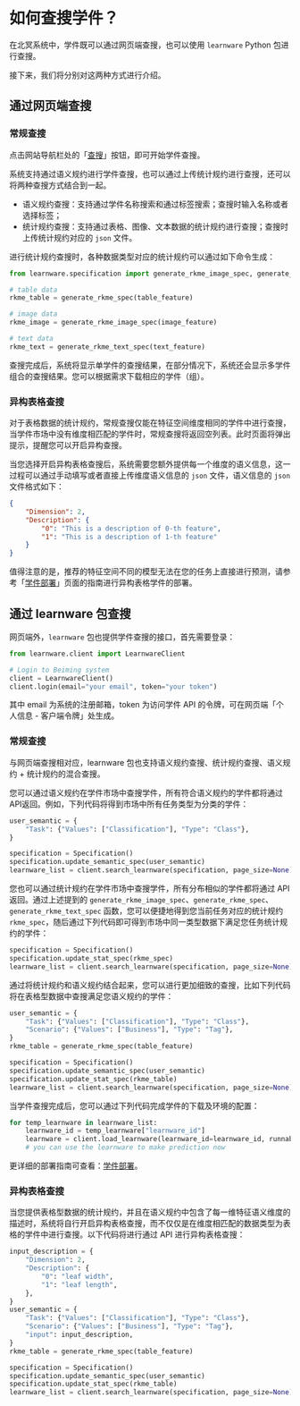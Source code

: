 # 如何查搜学件？

在北冥系统中，学件既可以通过网页端查搜，也可以使用 `learnware` Python 包进行查搜。

接下来，我们将分别对这两种方式进行介绍。


## 通过网页端查搜

### 常规查搜

点击网站导航栏处的「[查搜](https://www.lamda.nju.edu.cn/learnware/#/search)」按钮，即可开始学件查搜。

系统支持通过语义规约进行学件查搜，也可以通过上传统计规约进行查搜，还可以将两种查搜方式结合到一起。

- 语义规约查搜：支持通过学件名称搜索和通过标签搜索；查搜时输入名称或者选择标签；
- 统计规约查搜：支持通过表格、图像、文本数据的统计规约进行查搜；查搜时上传统计规约对应的 `json` 文件。

进行统计规约查搜时，各种数据类型对应的统计规约可以通过如下命令生成：

```python
from learnware.specification import generate_rkme_image_spec, generate_rkme_spec, generate_rkme_text_spec

# table data
rkme_table = generate_rkme_spec(table_feature)

# image data
rkme_image = generate_rkme_image_spec(image_feature)

# text data
rkme_text = generate_rkme_text_spec(text_feature)
```

查搜完成后，系统将显示单学件的查搜结果，在部分情况下，系统还会显示多学件组合的查搜结果。您可以根据需求下载相应的学件（组）。



### 异构表格查搜

对于表格数据的统计规约，常规查搜仅能在特征空间维度相同的学件中进行查搜，当学件市场中没有维度相匹配的学件时，常规查搜将返回空列表。此时页面将弹出提示，提醒您可以开启异构查搜。

当您选择开启异构表格查搜后，系统需要您额外提供每一个维度的语义信息，这一过程可以通过手动填写或者直接上传维度语义信息的 `json` 文件，语义信息的 `json` 文件格式如下：

```json
{
    "Dimension": 2,
    "Description": {
        "0": "This is a description of 0-th feature", 
        "1": "This is a description of 1-th feature"
    }
}
```

值得注意的是，推荐的特征空间不同的模型无法在您的任务上直接进行预测，请参考「[学件部署](/zh-CN/user-guide/learnware-deploy)」页面的指南进行异构表格学件的部署。


## 通过 learnware 包查搜

网页端外，`learnware` 包也提供学件查搜的接口，首先需要登录：

```python
from learnware.client import LearnwareClient

# Login to Beiming system
client = LearnwareClient()
client.login(email="your email", token="your token")
```

其中 email 为系统的注册邮箱，token 为访问学件 API 的令牌，可在网页端「个人信息 - 客户端令牌」处生成。 



### 常规查搜

与网页端查搜相对应，learnware 包也支持语义规约查搜、统计规约查搜、语义规约 + 统计规约的混合查搜。

您可以通过语义规约在学件市场中查搜学件，所有符合语义规约的学件都将通过API返回。例如，下列代码将得到市场中所有任务类型为分类的学件：

```python
user_semantic = {
    "Task": {"Values": ["Classification"], "Type": "Class"},
}

specification = Specification()
specification.update_semantic_spec(user_semantic)
learnware_list = client.search_learnware(specification, page_size=None)
```

您也可以通过统计规约在学件市场中查搜学件，所有分布相似的学件都将通过 API 返回。通过上述提到的 `generate_rkme_image_spec`、`generate_rkme_spec`、`generate_rkme_text_spec` 函数，您可以便捷地得到您当前任务对应的统计规约 `rkme_spec`，随后通过下列代码即可得到市场中同一类型数据下满足您任务统计规约的学件：

```python
specification = Specification()
specification.update_stat_spec(rkme_spec)
learnware_list = client.search_learnware(specification, page_size=None)
```

通过将统计规约和语义规约结合起来，您可以进行更加细致的查搜，比如下列代码将在表格型数据中查搜满足您语义规约的学件：

```python
user_semantic = {
    "Task": {"Values": ["Classification"], "Type": "Class"},
    "Scenario": {"Values": ["Business"], "Type": "Tag"},
}
rkme_table = generate_rkme_spec(table_feature)

specification = Specification()
specification.update_semantic_spec(user_semantic)
specification.update_stat_spec(rkme_table)
learnware_list = client.search_learnware(specification, page_size=None)
```

当学件查搜完成后，您可以通过下列代码完成学件的下载及环境的配置：

```python
for temp_learnware in learnware_list:
    learnware_id = temp_learnware["learnware_id"]
    learnware = client.load_learnware(learnware_id=learnware_id, runnable_option="conda_env")
	# you can use the learnware to make prediction now
```

更详细的部署指南可查看：[学件部署](/zh-CN/user-guide/learnware-deploy)。


### 异构表格查搜

当您提供表格型数据的统计规约，并且在语义规约中包含了每一维特征语义维度的描述时，系统将自行开启异构表格查搜，而不仅仅是在维度相匹配的数据类型为表格的学件中进行查搜。以下代码将进行通过 API 进行异构表格查搜：

```python
input_description = {
    "Dimension": 2,
    "Description": {
        "0": "leaf width",
        "1": "leaf length",
    },
}
user_semantic = {
    "Task": {"Values": ["Classification"], "Type": "Class"},
    "Scenario": {"Values": ["Business"], "Type": "Tag"},
    "input": input_description,
}
rkme_table = generate_rkme_spec(table_feature)

specification = Specification()
specification.update_semantic_spec(user_semantic)
specification.update_stat_spec(rkme_table)
learnware_list = client.search_learnware(specification, page_size=None)
```